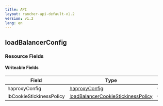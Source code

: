 ```yaml
---
title: API
layout: rancher-api-default-v1.2
version: v1.2
lang: en
---
```


## loadBalancerConfig



### Resource Fields

#### Writeable Fields

Field | Type | Create | Update | Default | Notes
---|---|---|---|---|---
haproxyConfig | [haproxyConfig]({{site.baseurl}}/rancher/{{page.version}}/{{page.lang}}/api/api-resources/haproxyConfig/) | Optional | Yes | - | 
lbCookieStickinessPolicy | [loadBalancerCookieStickinessPolicy]({{site.baseurl}}/rancher/{{page.version}}/{{page.lang}}/api/api-resources/loadBalancerCookieStickinessPolicy/) | Optional | Yes | - | 



<br>
